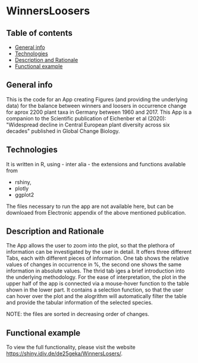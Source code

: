 # WinnersLoosers

## Table of contents
* [General info](#general-info)
* [Technologies](#technologies)
* [Description and Rationale](#description-and-rationale)
* [Functional example](#functional-xample)

## General info
This is the code for an App creating Figures (and providing the underlying data) for the balance between winners and loosers in occurrence change for aprox 2200 plant taxa in Germany between 1960 and 2017.
This App is a companion to the Scientific publication of Eichenber et al (2020): "Widespread decline in Central European plant diversity across six decades" published in Global Change Biology.
	
## Technologies
It is written in R, using - inter alia - the extensions and functions available from 
 - rshiny, 
 - plotly 
 - ggplot2

The files necessary to run the app are not available here, but can be downloaed from Electronic appendix of the above mentioned publication.

## Description and Rationale
The App allows the user to zoom into the plot, so that the plethora of information can be investigated by the user in detail.
It offers three different Tabs, each with different pieces of information.
One tab shows the relative values of changes in occurrence in %, the second one shows the same information in absolute values.
The thrid tab iges a brief introduction into the underlying methodology.
For the ease of interpretation, the plot in the upper half of the app is connected via a mouse-hover function to the table shown in the lower part. 
It contains a selection function, so that the user can hover over the plot and the alogrithm will automatically filter the table and provide the tabular information of the selected species.

NOTE: the files are sorted in decreasing order of changes.

## Functional example
To view the full functionality, please visit the website https://shiny.idiv.de/de25geka/WinnersLosers/. 

